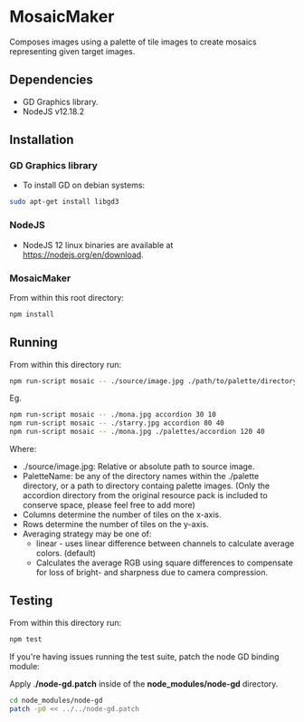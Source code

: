 # MosaicMaker

Composes images using a palette of tile images to create mosaics representing
given target images.


## Dependencies

* GD Graphics library.
* NodeJS v12.18.2


## Installation


### GD Graphics library

* To install GD on debian systems:
```bash
sudo apt-get install libgd3
```

### NodeJS

* NodeJS 12 linux binaries are available at https://nodejs.org/en/download.


### MosaicMaker

From within this root directory:
```bash
npm install
```

## Running

From within this directory run:
```bash
npm run-script mosaic -- ./source/image.jpg ./path/to/palette/directory|paletteName columns rows [linear|quadratic]
```
Eg.
```bash
npm run-script mosaic -- ./mona.jpg accordion 30 10
npm run-script mosaic -- ./starry.jpg accordion 80 40
npm run-script mosaic -- ./mona.jpg ./palettes/accordion 120 40

```

Where:
  * ./source/image.jpg: Relative or absolute path to source image.
  * PaletteName: be any of the directory names within the ./palette
    directory, or a path to  directory containg palette images.
    (Only the accordion directory from the original resource pack is included to
    conserve space, please feel free to add more)
  * Columns determine the number of tiles on the x-axis.
  * Rows determine the number of tiles on the y-axis.
  * Averaging strategy may be one of:
    * linear - uses linear difference between channels to calculate average
      colors. (default)
    * Calculates the average RGB using square differences to compensate for loss
      of bright- and sharpness due to camera compression.


## Testing

From within this directory run:
```bash
npm test
```
If you're having issues running the test suite, patch the node GD binding module:

Apply .__/node-gd.patch__ inside of the
__node_modules/node-gd__ directory.

```bash
cd node_modules/node-gd
patch -p0 << ../../node-gd.patch
```
